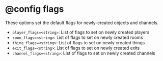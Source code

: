 # @config flags
These options set the default flags for newly-created objects and channels.

- `player_flags=<string>`: List of flags to set on newly created players
- `room_flags=<string>`: List of flags to set on newly created rooms
- `thing_flags=<string>`: List of flags to set on newly created things
- `exit_flags=<string>`: List of flags to set on newly created exits
- `channel_flags=<string>`: List of flags to set on newly created channels


